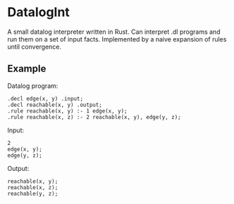 # DatalogInt

A small datalog interpreter written in Rust. Can interpret .dl programs and run them on a set of input facts. Implemented by a naive expansion of rules until convergence.


## Example


Datalog program:
```datalog
.decl edge(x, y) .input;
.decl reachable(x, y) .output;
.rule reachable(x, y) :- 1 edge(x, y);
.rule reachable(x, z) :- 2 reachable(x, y), edge(y, z);
```

Input: 
```input
2
edge(x, y);
edge(y, z);
```

Output:

```
reachable(x, y);
reachable(x, z);
reachable(y, z);
```
